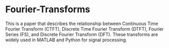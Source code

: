 # Fourier-Transforms
This is a paper that describes the relationship between Continuous Time Fourier Transform (CTFT), Discrete Time Fourier Transform (DTFT), Fourier Series (FS), and Discrete Fourier Transform (DFT). These transforms are widely used in MATLAB and Python for signal processing.
